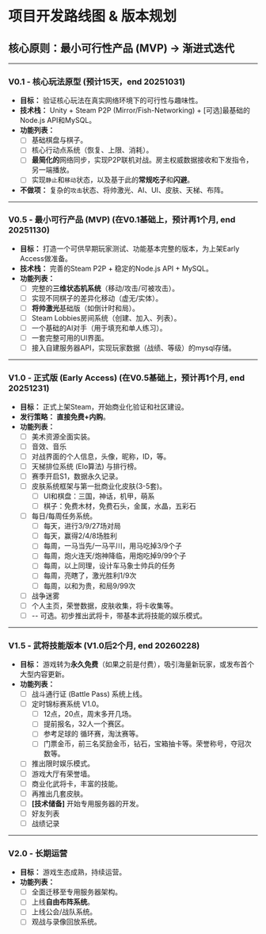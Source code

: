 # 项目开发路线图 & 版本规划

## 核心原则：最小可行性产品 (MVP) -> 渐进式迭代

---

### **V0.1 - 核心玩法原型 (预计15天，end 20251031)**
- **目标：** 验证核心玩法在真实网络环境下的可行性与趣味性。
- **技术栈：** Unity + Steam P2P (Mirror/Fish-Networking) + [可选]最基础的Node.js API和MySQL。
- **功能列表：**
    - [ ] 基础棋盘与棋子。
    - [ ] 核心行动点系统（恢复、上限、消耗）。
    - [ ] **最简化的**网络同步，实现P2P联机对战。房主权威数据接收和下发指令，另一端播放。
    - [ ] 实现`静止`和`移动`状态，以及基于此的**常规吃子**和**闪避**。
- **不做项：** 复杂的`攻击`状态、将帅激光、AI、UI、皮肤、天梯、布阵。

---

### **V0.5 - 最小可行产品 (MVP) (在V0.1基础上，预计再1个月, end 20251130)**
- **目标：** 打造一个可供早期玩家测试、功能基本完整的版本，为上架Early Access做准备。
- **技术栈：** 完善的Steam P2P + 稳定的Node.js API + MySQL。
- **功能列表：**
    - [ ] 完整的**三维状态机系统**（移动/攻击/可被攻击）。
    - [ ] 实现不同棋子的差异化移动（虚无/实体）。
    - [ ] **将帅激光**基础版（如倒计时和局）。
    - [ ] Steam Lobbies房间系统（创建、加入、列表）。
    - [ ] 一个基础的AI对手（用于填充和单人练习）。
    - [ ] 一套完整可用的UI界面。
    - [ ] 接入自建服务器API，实现玩家数据（战绩、等级）的mysql存储。

---

### **V1.0 - 正式版 (Early Access) (在V0.5基础上，预计再1个月, end 20251231)**
- **目标：** 正式上架Steam，开始商业化验证和社区建设。
- **发行策略：** **直接免费+内购**。
- **功能列表：**
    - [ ] 美术资源全面实装。
    - [ ] 音效、音乐
    - [ ] 对战界面的个人信息，头像，昵称，ID，等。
    - [ ] 天梯排位系统 (Elo算法) 与排行榜。
    - [ ] 赛季开启S1，数据永久记录。
    - [ ] 皮肤系统框架与第一批商业化皮肤(3-5套)。
	    - [ ] UI和棋盘：三国，神话，机甲，萌系
	    - [ ] 棋子：免费木材，免费石头，金属，水晶，五彩石
    - [ ] 每日/每周任务系统。
	    - [ ] 每天，进行3/9/27场对局
	    - [ ] 每天，赢得2/4/8场胜利
	    - [ ] 每周，一马当先/一马平川，用马吃掉3/9个子
	    - [ ] 每周，炮火连天/炮神降临，用炮吃掉9/99个子
	    - [ ] 每周，以上同理，设计车马象士帅兵的任务
	    - [ ] 每周，亮瞎了，激光胜利1/9次
	    - [ ] 每周，以和为贵，和局9/99次
    - [ ] 战争迷雾
    - [ ] 个人主页，荣誉数据，皮肤收集，将卡收集等。
    - [ ]  -- 可选。初步推出武将卡，带基本武将技能的娱乐模式。

---

### **V1.5 - 武将技能版本 (V1.0后2个月, end 20260228)**
- **目标：** 游戏转为**永久免费**（如果之前是付费），吸引海量新玩家，或发布首个大型内容更新。
- **功能列表：**
    - [ ] 战斗通行证 (Battle Pass) 系统上线。
    - [ ] 定时锦标赛系统 V1.0。
	    - [ ] 12点，20点，周末多开几场。
	    - [ ] 提前报名，32人一个赛区。
	    - [ ] 参考足球的 循环赛，淘汰赛等。
	    - [ ] 门票金币，前三名奖励金币，钻石，宝箱抽卡等。荣誉称号，夺冠次数等。
    - [ ] 推出限时娱乐模式。
    - [ ] 游戏大厅有荣誉墙。
    - [ ] 商业化武将卡，丰富的技能。
    - [ ] 再推出几套皮肤。
    - [ ] **[技术储备]** 开始专用服务器的开发。
    - [ ] 好友列表
    - [ ] 战绩记录

---

### **V2.0 - 长期运营**
- **目标：** 游戏生态成熟，持续运营。
- **功能列表：**
    - [ ] 全面迁移至专用服务器架构。
    - [ ] 上线**自由布阵系统**。
    - [ ] 上线公会/战队系统。
    - [ ] 观战与录像回放系统。